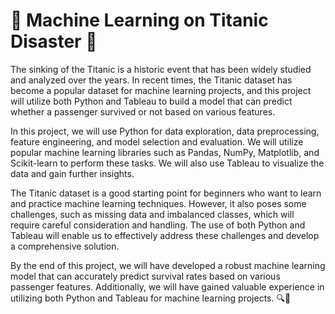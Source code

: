 <!DOCTYPE html>
<html>

  <body>
    <h1><span class="emoji">🚢</span> Machine Learning on Titanic Disaster <span class="emoji">🌊</span></h1>
    <p>The sinking of the Titanic is a historic event that has been widely studied and analyzed over the years. In recent times, the Titanic dataset has become a popular dataset for machine learning projects, and this project will utilize both Python and Tableau to build a model that can predict whether a passenger survived or not based on various features.</p>
    <p>In this project, we will use Python for data exploration, data preprocessing, feature engineering, and model selection and evaluation. We will utilize popular machine learning libraries such as Pandas, NumPy, Matplotlib, and Scikit-learn to perform these tasks. We will also use Tableau to visualize the data and gain further insights.</p>
    <p>The Titanic dataset is a good starting point for beginners who want to learn and practice machine learning techniques. However, it also poses some challenges, such as missing data and imbalanced classes, which will require careful consideration and handling. The use of both Python and Tableau will enable us to effectively address these challenges and develop a comprehensive solution.</p>
    <p>By the end of this project, we will have developed a robust machine learning model that can accurately predict survival rates based on various passenger features. Additionally, we will have gained valuable experience in utilizing both Python and Tableau for machine learning projects. <span class="emoji">🔍🤖</span></p>
  </body>
</html>
